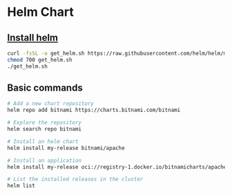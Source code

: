 # Helm Chart

## [Install helm](https://helm.sh/docs/intro/install/)

```bash
curl -fsSL -o get_helm.sh https://raw.githubusercontent.com/helm/helm/main/scripts/get-helm-3
chmod 700 get_helm.sh
./get_helm.sh
```

## Basic commands

```bash
# Add a new chart repository
helm repo add bitnami https://charts.bitnami.com/bitnami

# Explore the repository
helm search repo bitnami

# Install an helm chart
helm install my-release bitnami/apache

# Install an application 
helm install my-release oci://registry-1.docker.io/bitnamicharts/apache

# List the installed releases in the cluster 
helm list 

```
